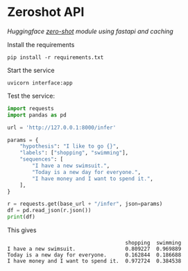 # Zeroshot API
_Huggingface [zero-shot](https://joeddav.github.io/blog/2020/05/29/ZSL.html) module using fastapi and caching_

Install the requirements

    pip install -r requirements.txt

Start the service

    uvicorn interface:app


Test the service:

```python
import requests
import pandas as pd

url = 'http://127.0.0.1:8000/infer'

params = {
    "hypothesis": "I like to go {}",
    "labels": ["shopping", "swimming"],
    "sequences": [
        "I have a new swimsuit.",
        "Today is a new day for everyone.",
        "I have money and I want to spend it.",
    ],
}

r = requests.get(base_url + "/infer", json=params)
df = pd.read_json(r.json())
print(df)
```

This gives

```
                                      shopping  swimming
I have a new swimsuit.                0.809227  0.969889
Today is a new day for everyone.      0.162844  0.186688
I have money and I want to spend it.  0.972724  0.384538
```
